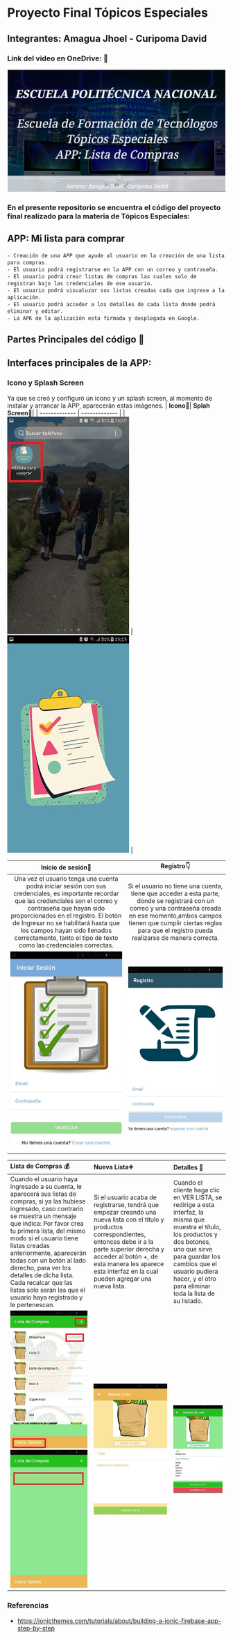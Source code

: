 # Proyecto Final Tópicos Especiales
##  Integrantes: Amagua Jhoel - Curipoma David
### Link del video en OneDrive: :movie_camera:
[![Watch the video](https://github.com/Davix316/ProyectoFinalTE/blob/main/images/video.PNG)](https://n9.cl/utmyk)
 
### En el presente repositorio se encuentra el código del proyecto final realizado para la materia de Tópicos Especiales:

## APP: Mi lista para comprar
```
- Creación de una APP que ayude al usuario en la creación de una lista para compras.
- El usuario podrá registrarse en la APP con un correo y contraseña.
- El usuario podrá crear listas de compras las cuales solo de registran bajo las credenciales de ese usuario.
- El usuario podrá visualuzar sus listas creadas cada que ingrese a la aplicación.
- El usuario podrá acceder a los detalles de cada lista donde podrá eliminar y editar.
- La APK de la aplicación esta firmada y desplegada en Google.
```
## Partes Principales del código :wrench:


## Interfaces principales de la APP:
### Icono y Splash Screen
Ya que se creó y configuró un icono y un splash screen, al momento de instalar y arrancar la APP, aparecerán estas imágenes.
| **Icono**:radio_button:| **Splah Screen**:speech_balloon:| 
| ------------- | ------------- | 
|![Screenshot](icono.jfif) |![Screenshot](splash.jfif) |

| **Inicio de sesión**:bust_in_silhouette: | **Registro**:point_down: |
| :---: | :---: |
| Una vez el usuario tenga una cuenta podrá iniciar sesión con sus credenciales, es importante recordar que las credenciales son el correo y contraseña que hayan sido proporcionados en el registro. El botón de Ingresar no se habilitará hasta que los campos hayan sido llenados correctamente, tanto el tipo de texto como las credenciales correctas. | Si el usuario no tiene una cuenta, tiene que acceder a esta parte, donde se registrará con un correo y una contraseña creada en ese momento,ambos campos tienen que cumplir ciertas reglas para que el registro pueda realizarse de manera correcta. |
|![Screenshot](login.jfif)  |![Screenshot](registro.jfif) |

| **Lista de Compras** :moneybag: | **Nueva Lista**:heavy_plus_sign: | **Detalles** :memo:|
| :---        |     :---     |          :--- |
| Cuando el usuario haya ingresado a su cuenta, le aparecerá sus listas de compras, si ya las hubiese ingresado, caso contrario se muestra un mensaje que indica: Por favor crea tu primera lista, del mismo modo si el usuario tiene listas creadas anteriormente, aparecerán todas con un botón al lado derecho, para ver los detalles de dicha lista. Cada recalcar que las listas solo serán las que el usuario haya registrado y le pertenescan.| Si el usuario acaba de registrarse, tendrá que empezar creando una nueva lista con el título y productos correspondientes, entonces debe ir a la parte superior derecha y acceder al botón +, de esta manera les aparece esta interfaz en la cual pueden agregar una nueva lista. | Cuando el cliente haga clic en VER LISTA, se redirige a esta interfaz, la misma que muestra el título, los productos y dos botones, uno que sirve para guardar los cambios que el usuario pudiera hacer, y el otro para eliminar toda la lista de su listado.|
| ![Screenshot](lista.jfif) ![Screenshot](sinlista.jfif)| ![Screenshot](nuevo.jfif)|![Screenshot](detalle.jfif)  |



### Referencias ###
- https://ionicthemes.com/tutorials/about/building-a-ionic-firebase-app-step-by-step 
